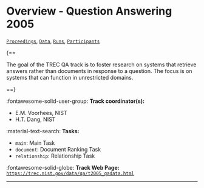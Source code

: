 # Overview - Question Answering 2005

[`Proceedings`](./proceedings.md), [`Data`](./data.md), [`Runs`](./runs.md), [`Participants`](./participants.md)

{==

The goal of the TREC QA track is to foster research on systems that retrieve answers rather than documents in response to a question. The focus is on systems that can function in unrestricted domains.

==}

:fontawesome-solid-user-group: **Track coordinator(s):**

- E.M. Voorhees, NIST 
- H.T. Dang, NIST 

:material-text-search: **Tasks:**

- `main`: Main Task 
- `document`: Document Ranking Task 
- `relationship`: Relationship Task 

:fontawesome-solid-globe: **Track Web Page:** [`https://trec.nist.gov/data/qa/t2005_qadata.html`](https://trec.nist.gov/data/qa/t2005_qadata.html) 

---

